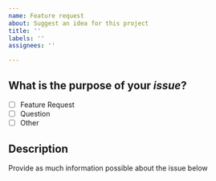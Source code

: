 ```yaml
---
name: Feature request
about: Suggest an idea for this project
title: ''
labels: ''
assignees: ''

---
```


## What is the purpose of your *issue*?
- [ ] Feature Request
- [ ] Question
- [ ] Other

## Description
Provide as much information possible about the issue below
